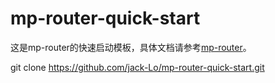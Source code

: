# mp-router-quick-start

这是mp-router的快速启动模板，具体文档请参考[mp-router](git@github.com:wxlite-plus/mp-router.git)。

git clone https://github.com/jack-Lo/mp-router-quick-start.git
